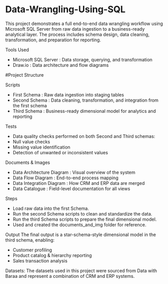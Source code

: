 # Data-Wrangling-Using-SQL
This project demonstrates a full end-to-end data wrangling workflow using Microsoft SQL Server 
from raw data ingestion to a business-ready analytical layer. 
The process includes schema design, data cleaning, transformation, and preparation for reporting.


Tools Used
- Microsoft SQL Server : Data storage, querying, and transformation
- Draw.io : Data architecture and flow diagrams


#Project Structure

Scripts
- First Schema : Raw data ingestion into staging tables
- Second Schema : Data cleaning, transformation, and integration from the first schema
- Third Schema : Business-ready dimensional model for analytics and reporting

Tests
- Data quality checks performed on both Second and Third schemas:
- Null value checks
- Missing value identification
- Detection of unwanted or inconsistent values

Documents & Images
- Data Architecture Diagram : Visual overview of the system
- Data Flow Diagram : End-to-end process mapping
- Data Integration Diagram : How CRM and ERP data are merged
- Data Catalogue : Field-level documentation for all views

Steps
- Load raw data into the first Schema.
- Run the second Schema scripts to clean and standardize the data.
- Run the third Schema scripts to prepare the final dimensional model.
- Used and created the documents_and_img folder for reference.


Output
The final output is a star-schema-style dimensional model in the third schema, enabling:
- Customer profiling
- Product catalog & hierarchy reporting
- Sales transaction analysis

Datasets:
The datasets used in this project were sourced from Data with Baraa and represent a combination of CRM and ERP systems.


